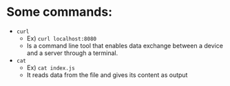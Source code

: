 # Some commands:
- `curl`
	- Ex) `curl localhost:8080`
	- Is a command line tool that enables data exchange between a device and a server through a terminal.
- `cat`
	- Ex) `cat index.js`
	- It reads data from the file and gives its content as output